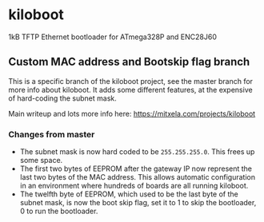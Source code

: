 # kiloboot
1kB TFTP Ethernet bootloader for ATmega328P and ENC28J60

## Custom MAC address and Bootskip flag branch

This is a specific branch of the kiloboot project, see the master branch for more info about kiloboot. It adds some different features, at the expensive of hard-coding the subnet mask. 

Main writeup and lots more info here: https://mitxela.com/projects/kiloboot

### Changes from master

- The subnet mask is now hard coded to be `255.255.255.0`. This frees up some space.
- The first two bytes of EEPROM after the gateway IP now represent the last two bytes of the MAC address. This allows automatic configuration in an environment where hundreds of boards are all running kiloboot.
- The twelfth byte of EEPROM, which used to be the last byte of the subnet mask, is now the boot skip flag, set it to 1 to skip the bootloader, 0 to run the bootloader.